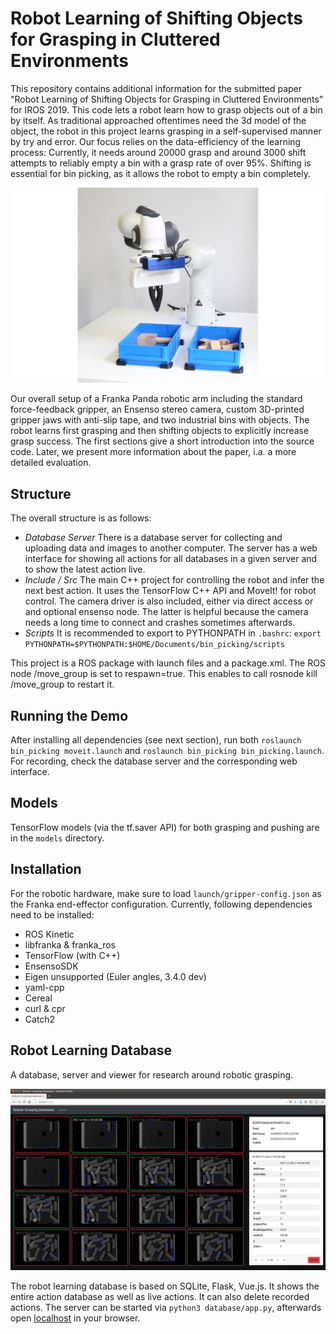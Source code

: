 # Robot Learning of Shifting Objects for Grasping in Cluttered Environments

This repository contains additional information for the submitted paper "Robot Learning of Shifting Objects for Grasping in Cluttered Environments" for IROS 2019. This code lets a robot learn how to grasp objects out of a bin by itself. As traditional approached oftentimes need the 3d model of the object, the robot in this project learns grasping in a self-supervised manner by try and error. Our focus relies on the data-efficiency of the learning process: Currently, it needs around 20000 grasp and around 3000 shift attempts to reliably empty a bin with a grasp rate of over 95%. Shifting is essential for bin picking, as it allows the robot to empty a bin completely.

![database-screenshot](doc/overall-system-wide.jpg?raw=true)

Our overall setup of a Franka Panda robotic arm including the standard force-feedback gripper, an Ensenso stereo camera, custom 3D-printed gripper jaws with anti-slip tape, and two industrial bins with objects. The robot learns first grasping and then shifting objects to explicitly increase grasp success. The first sections give a short introduction into the source code. Later, we present more information about the paper, i.a. a more detailed evaluation.


## Structure

The overall structure is as follows:
 - *Database Server* There is a database server for collecting and uploading data and images to another computer. The server has a web interface for showing all actions for all databases in a given server and to show the latest action live. 
 - *Include / Src* The main C++ project for controlling the robot and infer the next best action. It uses the TensorFlow C++ API and MoveIt! for robot control. The camera driver is also included, either via direct access or and optional ensenso node. The latter is helpful because the camera needs a long time to connect and crashes sometimes afterwards.
 - *Scripts* It is recommended to export to PYTHONPATH in `.bashrc`: `export PYTHONPATH=$PYTHONPATH:$HOME/Documents/bin_picking/scripts`

This project is a ROS package with launch files and a package.xml. The ROS node /move_group is set to respawn=true. This enables to call rosnode kill /move_group to restart it.


## Running the Demo

After installing all dependencies (see next section), run both `roslaunch bin_picking moveit.launch` and `roslaunch bin_picking bin_picking.launch`. For recording, check the database server and the corresponding web interface. 


## Models

TensorFlow models (via the tf.saver API) for both grasping and pushing are in the `models` directory.


## Installation

For the robotic hardware, make sure to load `launch/gripper-config.json` as the Franka end-effector configuration. Currently, following dependencies need to be installed:
- ROS Kinetic
- libfranka & franka_ros
- TensorFlow (with C++)
- EnsensoSDK
- Eigen unsupported (Euler angles, 3.4.0 dev)
- yaml-cpp
- Cereal
- curl & cpr
- Catch2


## Robot Learning Database

A database, server and viewer for research around robotic grasping.

![database-screenshot](doc/database-screenshot.png?raw=true)

The robot learning database is based on SQLite, Flask, Vue.js. It shows the entire action database as well as live actions. It can also delete recorded actions. The server can be started via `python3 database/app.py`, afterwards open [localhost](127.0.0.1:8080) in your browser.
